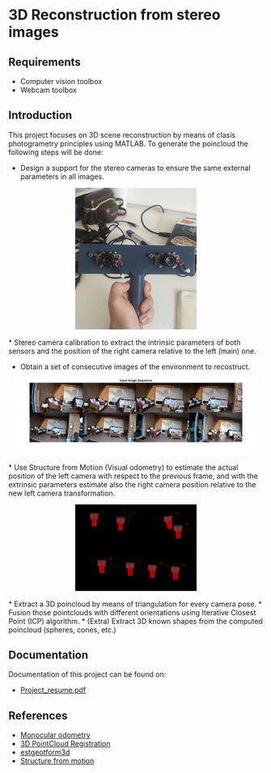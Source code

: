 # 3D Reconstruction from stereo images

## Requirements
* Computer vision toolbox
* Webcam toolbox

## Introduction
This project focuses on 3D scene reconstruction by means of clasis photogrametry principles using MATLAB. To generate the poincloud the following steps will be done:

* Design a support for the stereo cameras to ensure the same external parameters in all images.
<p align="center">
  <img src="https://github.com/VictorEscribano/Computer-Vision-Project/blob/main/resources/Introduction_report/Report%20images/camera_support.jpeg" width="240">
</p>
* Stereo camera calibration to extract the intrinsic parameters of both sensors and the position of the right camera relative to the left (main) one.

* Obtain a set of consecutive images of the environment to recostruct.
<p align="center">
  <img src="https://github.com/VictorEscribano/Computer-Vision-Project/blob/main/resources/camera%20position%20images.png" width="480">
</p>
* Use Structure from Motion (Visual odometry) to estimate the actual position of the left camera with respect to the previous frame, and with the extrinsic parameters estimate also the right camera position relative to the new left camera transformation.
<p align="center">
  <img src="https://github.com/VictorEscribano/Computer-Vision-Project/blob/main/resources/camera%20position.PNG" width="240">
</p>
* Extract a 3D poincloud by means of triangulation for every camera pose.
* Fusion those pointclouds with different orientations using Iterative Closest Point (ICP) algorithm.
* (Extra) Extract 3D known shapes from the computed poincloud (spheres, cones, etc.)



## Documentation
Documentation of this project can be found on:
* [Project_resume.pdf](https://github.com/VictorEscribano/Computer-Vision-Project/blob/main/Introduction_report/CV_Short_Project_Resume_Victor_Escribano_Oriol_Contreras.pdf)

## References
* [Monocular odometry](https://es.mathworks.com/help/vision/ug/monocular-visual-odometry.html)
* [3D PointCloud Registration](https://es.mathworks.com/help/vision/ug/3-d-point-cloud-registration-and-stitching.html)
* [estgeotform3d](https://es.mathworks.com/help/vision/ref/estgeotform3d.html)
* [Structure from motion](https://es.mathworks.com/help/vision/ug/structure-from-motion-from-multiple-views.html)
